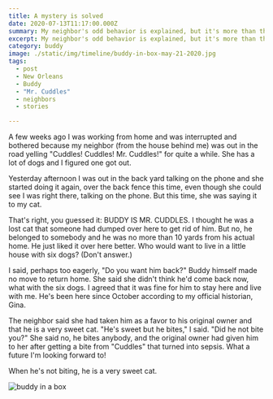 ```yaml
---
title: A mystery is solved
date: 2020-07-13T11:17:00.000Z
summary: My neighbor's odd behavior is explained, but it's more than that.
excerpt: My neighbor's odd behavior is explained, but it's more than that.
category: buddy
image: ./static/img/timeline/buddy-in-box-may-21-2020.jpg
tags:
  - post 
  - New Orleans
  - Buddy
  - "Mr. Cuddles"
  - neighbors
  - stories

---
```


A few weeks ago I was working from home and was interrupted and bothered because my neighbor (from the house behind me) was out in the road yelling "Cuddles! Cuddles! Mr. Cuddles!" for quite a while. She has a lot of dogs and I figured one got out.

Yesterday afternoon I was out in the back yard talking on the phone and she started doing it again, over the back fence this time, even though she could see I was right there, talking on the phone. But this time, she was saying it to my cat.

That's right, you guessed it: BUDDY IS MR. CUDDLES. I thought he was a lost cat that someone had dumped over here to get rid of him. But no, he belonged to somebody and he was no more than 10 yards from his actual home. He just liked it over here better. Who would want to live in a little house with six dogs? (Don't answer.)

I said, perhaps too eagerly, "Do you want him back?" Buddy himself made no move to return home. She said she didn't think he'd come back now, what with the six dogs. I agreed that it was fine for him to stay here and live with me. He's been here since October according to my official historian, Gina.

The neighbor said she had taken him as a favor to his original owner and that he is a very sweet cat. "He's sweet but he bites," I said. "Did he not bite you?" She said no, he bites anybody, and the original owner had given him to her after getting a bite from "Cuddles" that turned into sepsis. What a future I'm looking forward to!

When he's not biting, he is a very sweet cat.

![buddy in a box](/static/img/buddy/buddy-in-box-may-21-2020.jpg "buddy in a box")
